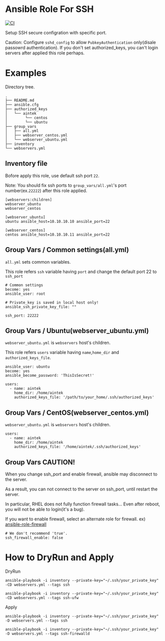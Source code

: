 # Ansible Role For SSH

[![CI](https://github.com/Asya-kawai/ansible-role-ssh/actions/workflows/ci.yml/badge.svg)](https://github.com/Asya-kawai/ansible-role-ssh/actions/workflows?query=workflow%3ACI)

Setup SSH secure configration with specific port.

Caution: Configure `sshd_config` to allow `PubkeyAuthentication` only(disale passowrd authentication).
If you don't set authorized_keys, you can't login servers after applied this role perhaps.

# Examples

Directory tree.

```
.
├── README.md
├── ansible.cfg
├── authorized_keys
│   └── aintek
│        └── centos
│        └── ubuntu
├── group_vars
│   ├── all.yml
│   ├── webserver_centos.yml
│   └── webserver_ubuntu.yml
├── inventory
└── webservers.yml
```


## Inventory file

Bofore apply this role, use default ssh port `22`.

Note: You should fix ssh ports to `group_vars/all.yml`'s port number(ex.`22222`) after this role applied.

```
[webservers:children]
webserver_ubuntu
webserver_centos

[webserver_ubuntu]
ubuntu ansible_host=10.10.10.10 ansible_port=22

[webserver_centos]
centos ansible_host=10.10.10.11 ansible_port=22
```

## Group Vars / Common settings(all.yml)

`all.yml` sets common variables.

This role refers `ssh` variable having `port` and
change the default port 22 to `ssh_port`

```
# Common settings
become: yes
ansible_user: root

# Private_key is saved in local host only!
ansible_ssh_private_key_file: ""

ssh_port: 22222
```

## Group Vars / Ubuntu(webserver_ubuntu.yml)

`webserver_ubuntu.yml` is `webservers` host's children.

This role refers `users` variable having `name`,`home_dir` and `authorized_keys_file`.

```
ansible_user: ubuntu
become: yes
ansible_become_password: 'ThisIsSecret!'

users:
  - name: aintek
    home_dir: /home/aintek
    authorized_keys_file: '/path/to/your_home/.ssh/authorized_keys'
```

## Group Vars / CentOS(webserver_centos.yml)

`webserver_ubuntu.yml` is `webservers` host's children.

```
users:
  - name: aintek
    home_dir: /home/aintek
    authorized_keys_file: '/home/aintek/.ssh/authorized_keys'
```

## Group Vars CAUTION!

When you change ssh_port and enable firewall,
ansible may disconnect to the server.

As a result, you can not connect to the server on ssh_port,
until restart the server.

In particular, RHEL does not fully function firewall tasks...
Even after reboot, you will not be able to login(it's a bug).

If you want to enable firewall,
select an alternate role for firewall.
ex) [ansible-role-firewall](https://github.com/Asya-kawai/ansible-role-firewall)

```
# We don't recommend 'true'.
ssh_firewall_enable: false
```

# How to DryRun and Apply

DryRun

```
ansible-playbook -i inventory --private-key="~/.ssh/your_private_key" -CD webservers.yml --tags ssh

ansible-playbook -i inventory --private-key="~/.ssh/your_private_key" -CD webservers.yml --tags ssh-ufw
```

Apply

```
ansible-playbook -i inventory --private-key="~/.ssh/your_private_key" -D webservers.yml --tags ssh

ansible-playbook -i inventory --private-key="~/.ssh/your_private_key" -D webservers.yml --tags ssh-firewalld
```
